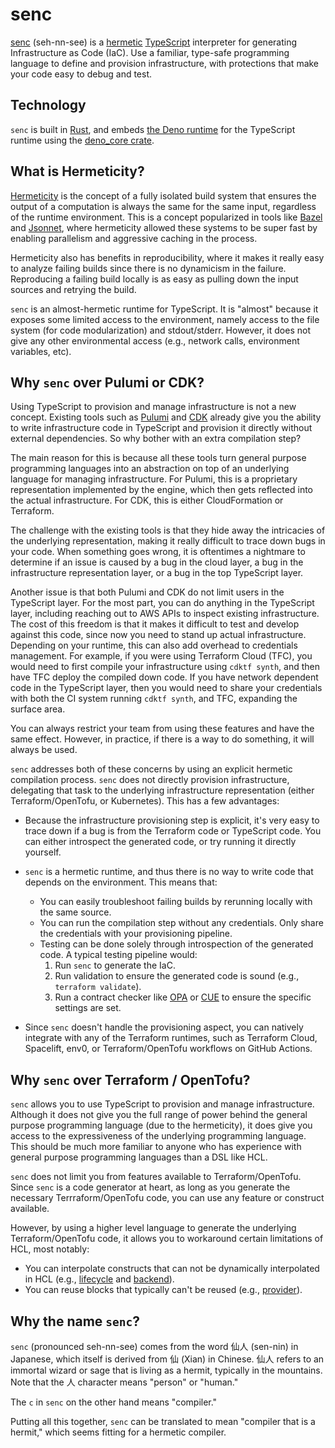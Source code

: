 # senc

[senc](https://docs.senc.sh) (seh-nn-see) is a [hermetic](https://bazel.build/basics/hermeticity)
[TypeScript](https://www.typescriptlang.org/) interpreter for generating Infrastructure as Code (IaC). Use a familiar,
type-safe programming language to define and provision infrastructure, with protections that make your code easy to
debug and test.


## Technology

`senc` is built in [Rust](https://www.rust-lang.org/), and embeds [the Deno runtime](https://deno.com) for the
TypeScript runtime using the [deno_core crate](https://docs.rs/crate/deno_core/latest).


## What is Hermeticity?

[Hermeticity](https://bazel.build/basics/hermeticity) is the concept of a fully isolated build system that ensures the
output of a computation is always the same for the same input, regardless of the runtime environment. This is a concept
popularized in tools like [Bazel](https://bazel.build/) and [Jsonnet](https://jsonnet.org/), where hermeticity allowed
these systems to be super fast by enabling parallelism and aggressive caching in the process.

Hermeticity also has benefits in reproducibility, where it makes it really easy to analyze failing builds since there is
no dynamicism in the failure. Reproducing a failing build locally is as easy as pulling down the input sources and
retrying the build.

`senc` is an almost-hermetic runtime for TypeScript. It is "almost" because it exposes some limited access to the
environment, namely access to the file system (for code modularization) and stdout/stderr. However, it does not give
any other environmental access (e.g., network calls, environment variables, etc).


## Why `senc` over Pulumi or CDK?

Using TypeScript to provision and manage infrastructure is not a new concept. Existing tools such as
[Pulumi](https://www.pulumi.com/) and [CDK](https://aws.amazon.com/cdk/) already give you the ability to write
infrastructure code in TypeScript and provision it directly without external dependencies. So why bother with an extra
compilation step?

The main reason for this is because all these tools turn general purpose programming languages into an abstraction on
top of an underlying language for managing infrastructure. For Pulumi, this is a proprietary representation implemented
by the engine, which then gets reflected into the actual infrastructure. For CDK, this is either CloudFormation or
Terraform.

The challenge with the existing tools is that they hide away the intricacies of the underlying representation, making it
really difficult to trace down bugs in your code. When something goes wrong, it is oftentimes a nightmare to determine
if an issue is caused by a bug in the cloud layer, a bug in the infrastructure representation layer, or a bug in the top
TypeScript layer.

Another issue is that both Pulumi and CDK do not limit users in the TypeScript layer. For the most part, you can do
anything in the TypeScript layer, including reaching out to AWS APIs to inspect existing infrastructure. The cost of
this freedom is that it makes it difficult to test and develop against this code, since now you need to stand up actual
infrastructure. Depending on your runtime, this can also add overhead to credentials management. For example, if you
were using Terraform Cloud (TFC), you would need to first compile your infrastructure using `cdktf synth`, and then have
TFC deploy the compiled down code. If you have network dependent code in the TypeScript layer, then you would need to
share your credentials with both the CI system running `cdktf synth`, and TFC, expanding the surface area.

You can always restrict your team from using these features and have the same effect. However, in practice, if there is
a way to do something, it will always be used.

`senc` addresses both of these concerns by using an explicit hermetic compilation process. `senc` does not directly
provision infrastructure, delegating that task to the underlying infrastructure representation (either Terraform/OpenTofu,
or Kubernetes). This has a few advantages:

- Because the infrastructure provisioning step is explicit, it's very easy to trace down if a bug is from the Terraform
  code or TypeScript code. You can either introspect the generated code, or try running it directly yourself.
- `senc` is a hermetic runtime, and thus there is no way to write code that depends on the environment. This means that:
    - You can easily troubleshoot failing builds by rerunning locally with the same source.
    - You can run the compilation step without any credentials. Only share the credentials with your provisioning
      pipeline.
    - Testing can be done solely through introspection of the generated code. A typical testing pipeline would:
        1. Run `senc` to generate the IaC.
        1. Run validation to ensure the generated code is sound (e.g., `terraform validate`).
        1. Run a contract checker like [OPA](https://www.openpolicyagent.org/) or [CUE](https://cuelang.org/) to ensure
           the specific settings are set.

- Since `senc` doesn't handle the provisioning aspect, you can natively integrate with any of the Terraform runtimes,
  such as Terraform Cloud, Spacelift, env0, or Terraform/OpenTofu workflows on GitHub Actions.


## Why `senc` over Terraform / OpenTofu?

`senc` allows you to use TypeScript to provision and manage infrastructure. Although it does not give you the full range
of power behind the general purpose programming language (due to the hermeticity), it does give you access to the
expressiveness of the underlying programming language. This should be much more familiar to anyone who has experience
with general purpose programming languages than a DSL like HCL.

`senc` does not limit you from features available to Terraform/OpenTofu. Since `senc` is a code generator at heart, as
long as you generate the necessary Terrraform/OpenTofu code, you can use any feature or construct available.

However, by using a higher level language to generate the underlying Terraform/OpenTofu code, it allows you to
workaround certain limitations of HCL, most notably:
- You can interpolate constructs that can not be dynamically interpolated in HCL (e.g.,
  [lifecycle](https://developer.hashicorp.com/terraform/language/meta-arguments/lifecycle#literal-values-only) and
  [backend](https://developer.hashicorp.com/terraform/language/settings/backends/configuration)).
- You can reuse blocks that typically can't be reused (e.g.,
  [provider](https://developer.hashicorp.com/terraform/language/modules/develop/providers)).


## Why the name `senc`?

`senc` (pronounced seh-nn-see) comes from the word 仙人 (sen-nin) in Japanese, which itself is derived from
仙 (Xian) in Chinese. 仙人 refers to an immortal wizard or sage that is living as a hermit, typically in the mountains.
Note that the 人 character means "person" or "human."

The `c` in `senc` on the other hand means "compiler."

Putting all this together, `senc` can be translated to mean "compiler that is a hermit," which seems fitting for a
hermetic compiler.
